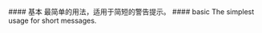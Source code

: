 <cn>
#### 基本
最简单的用法，适用于简短的警告提示。
</cn>

<us>
#### basic
The simplest usage for short messages.
</us>
